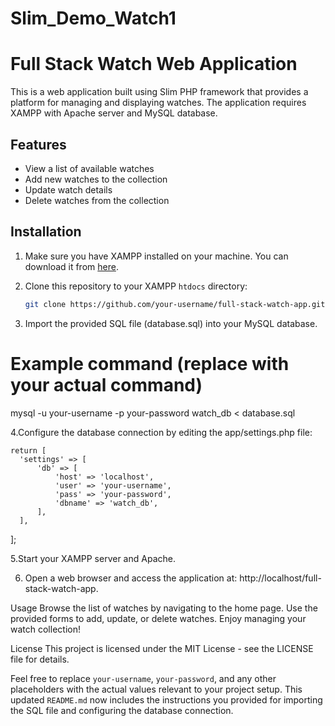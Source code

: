 # Slim_Demo_Watch1
# Full Stack Watch Web Application

This is a web application built using Slim PHP framework that provides a platform for managing and displaying watches. The application requires XAMPP with Apache server and MySQL database.

## Features

- View a list of available watches
- Add new watches to the collection
- Update watch details
- Delete watches from the collection

## Installation

1. Make sure you have XAMPP installed on your machine. You can download it from [here](https://www.apachefriends.org/index.html).

2. Clone this repository to your XAMPP `htdocs` directory:

   ```sh
   git clone https://github.com/your-username/full-stack-watch-app.git

3. Import the provided SQL file (database.sql) into your MySQL database.

  # Example command (replace with your actual command)
  mysql -u your-username -p your-password watch_db < database.sql

4.Configure the database connection by editing the app/settings.php file:

    return [
      'settings' => [
          'db' => [
              'host' => 'localhost',
              'user' => 'your-username',
              'pass' => 'your-password',
              'dbname' => 'watch_db',
          ],
      ],
  ];

5.Start your XAMPP server and Apache.

6. Open a web browser and access the application at: http://localhost/full-stack-watch-app.

Usage
Browse the list of watches by navigating to the home page.
Use the provided forms to add, update, or delete watches.
Enjoy managing your watch collection!

License
This project is licensed under the MIT License - see the LICENSE file for details.


Feel free to replace `your-username`, `your-password`, and any other placeholders with the actual values relevant to your project setup. This updated `README.md` now includes the instructions you provided for importing the SQL file and configuring the database connection.



